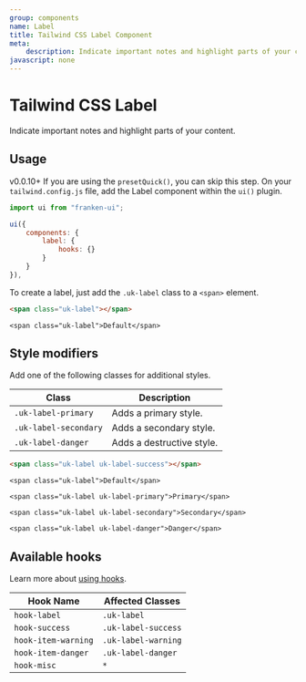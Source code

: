 ```yaml
---
group: components
name: Label
title: Tailwind CSS Label Component
meta:
    description: Indicate important notes and highlight parts of your content.
javascript: none
---
```


# Tailwind CSS Label

<p class="mt-2 uk-text-lead">Indicate important notes and highlight parts of your content.</p>

## Usage

<span class="uk-badge uk-badge-danger">v0.0.10+</span> If you are using the `presetQuick()`, you can skip this step. On your `tailwind.config.js` file, add the Label component within the `ui()` plugin.

```javascript
import ui from "franken-ui";

ui({
    components: {
        label: {
            hooks: {}
        }
    }
}),
```

To create a label, just add the `.uk-label` class to a `<span>` element.

```html
<span class="uk-label"></span>
```

```example
<span class="uk-label">Default</span>
```


## Style modifiers

Add one of the following classes for additional styles.

| Class                 | Description               |
|-----------------------|---------------------------|
| `.uk-label-primary`   | Adds a primary style.     |
| `.uk-label-secondary` | Adds a secondary style.   |
| `.uk-label-danger`    | Adds a destructive style. |

```html
<span class="uk-label uk-label-success"></span>
```

```example
<span class="uk-label">Default</span>

<span class="uk-label uk-label-primary">Primary</span>

<span class="uk-label uk-label-secondary">Secondary</span>

<span class="uk-label uk-label-danger">Danger</span>
```

## Available hooks

Learn more about [using hooks](hooks.md).

| Hook Name           | Affected Classes    |
|---------------------|---------------------|
| `hook-label`        | `.uk-label`         |
| `hook-success`      | `.uk-label-success` |
| `hook-item-warning` | `.uk-label-warning` |
| `hook-item-danger`  | `.uk-label-danger`  |
| `hook-misc`         | `*`                 |